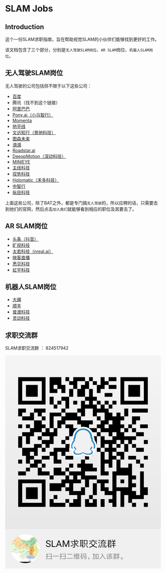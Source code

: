 # SLAM Jobs

## Introduction

这个一份SLAM求职指南，旨在帮助视觉SLAM的小伙伴们能够找到更好的工作。

该文档包含了三个部分，分别是`无人驾驶SLAM岗位`、`AR SLAM`岗位、`机器人SLAM岗位`。

## 无人驾驶SLAM岗位
无人驾驶的公司包括但不限于以下这些公司：
* [百度](http://iv.baidu.com/employ.html)
* 腾讯（找不到这个链接）
* [阿里巴巴](https://campus.alibaba.com/traineePositions.htm?spm=a1z3e1.11874847.0.0.16a54928IfYPYy&refno=12215)
* [Pony.ai（小马智行）](https://www.pony.ai/zh/)
* [Momenta](http://www.momenta.cn/)
* [地平线](https://www.horizon.ai/)
* [文远知行（景驰科技）](https://www.weride.ai/)
* [图森未来](https://www.tusimple.com/cn/)
* [滴滴](https://www.didiglobal.com/science/intelligent-driving)
* [Roadstar.ai](http://roadstar.ai/)
* [DeeopMotion（深动科技）](https://deepmotion.ai/)
* [MINIEYE](http://www.minieye.cc/)
* [主线科技](http://trunk.tech/)
* [驭势科技](https://www.uisee.com/)
* [Holomatic（禾多科技）](http://www.holomatic.cn/)
* [中智行](http://www.allride.ai/index.php)
* [纵目科技](http://www.zongmutech.com/)



上面这些公司，除了BAT之外，都是专门搞`无人驾驶`的，所以应聘的话，只需要去到他们的官网，然后点击`加入我们`就能够看到相应的职位及其要去了。


## AR SLAM岗位
* [头条（抖音）]()
* [旷视科技](http://www.yingjiesheng.com/job-004-033-009.html)
* [太若科技（nreal.ai）](https://www.nreal.ai/)
* [映客直播]()
* [悉见科技]()
* [虹宇科技]()

## 机器人SLAM岗位
* [大疆]()
* [顺丰]()
* [普渡科技]()
* [灵动科技]()


## 求职交流群
SLAM求职交流群 ： 824517942

![avatar](./imgs/qq_group.png)
